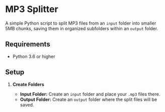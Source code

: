 # MP3 Splitter

A simple Python script to split MP3 files from an `input` folder into smaller 5MB chunks, saving them in organized subfolders within an `output` folder.

## Requirements

- Python 3.6 or higher

## Setup

1. **Create Folders**
   
   - **Input Folder:** Create an `input` folder and place your `.mp3` files there.
   - **Output Folder:** Create an `output` folder where the split files will be saved.
